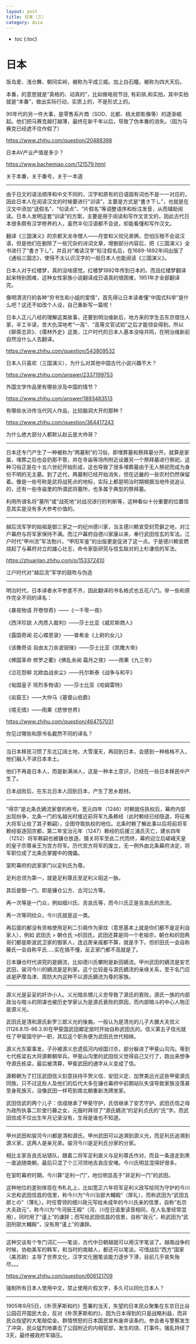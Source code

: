 ```yaml
---
layout: post
title: 日本（三）
category: Asia 
---
```


* toc
{:toc}

# 日本

饭岛爱、浅仓舞、朝冈实岭，被称为平成三姬。加上白石瞳，被称为四大天后。

本番，的意思就是“真格的、动真的”，比如做电视节目, 有彩排,和实拍，其中实拍就是“本番”，做出实际行动，实质上的，不是形式上的。

90年代的另一件大事，是零售系片商（SOD、北都、桃太郎影像等）的逐渐崛起。他们把马赛克越打越薄，最终在新千年以后，导致了伪本番的消失。（因为马赛克已经遮不住作假了）

https://www.zhihu.com/question/20488398

日本AV产业产值是多少？

https://www.bachemiao.com/121579.html

关于本番，关于番号，关于一本道

---

由于日文的语法顺序和中文不同的，汉字和原有的日语固有词也不是一一对应的，因此日本人在阅读汉文的时候要进行“训读”，主要是方式是“書き下し”，也就是在汉文中添加“送假名”、“句读点”、“片假名”等调整语序和标注发音，从而辅助阅读。日本人发明这套“训读”的方案，主要是用于阅读和写作文言文的，因此古代日本很多颇有汉学修养的人，虽然半句汉语都不会说，却能看懂和写作汉文。

翻译《三国演义》的京都天龙寺僧人——月堂和义彻兄弟俩，恐怕压根不会说汉语，但是他们在删除了一些冗杂的诗词文章，增删部分内容后，把《三国演义》全书进行了“書き下し”，并且对“难读汉字”标注假名后，在1689-1692年间出版了《通俗三国志》，使得不太认识汉字的一般日本人也能阅读《三国演义》。

日本人对于红楼梦，真的没啥感觉。红楼梦1892年传到日本的，而且红楼梦翻译起来特别困难，这种女性家族小说翻译成日语真的很困难，1951年才全部翻译完。

像明清流行的各种“穷书生和小姐的爱情”，首先得让日本读者懂“中国式科举”是什么吧？这还不如改个人设，自己重新写一篇呢！

日本人正儿八经的理解这类故事，还要到明治维新后，地方来的学生去东京借住人家，半工半读，苦大仇深地考“一高”、“高等文官试验”之后才能领会得到。所以《聊斋志异》、《儒林外史》这类，江户时代的日本人基本没啥共鸣，在明治维新前自然没什么人去翻译。

https://www.zhihu.com/question/543809532

日本人只喜欢（三国演义），为什么对其他中国古代小说兴趣不大？

https://www.zhihu.com/answer/2337199753

外国文学作品里有哪些涉及中国的情节？

https://www.zhihu.com/answer/1893483513

有哪些水浒传当代同人作品，比较脑洞大开的那种？

https://www.zhihu.com/question/364417243

为什么绝大部分人都默认赵云是大帅哥？

---

日本还专门产生了一种被称为“两墓制”的习俗，即埋葬墓和祭拜墓分开。就算是家属，埋葬之后也会扔那不管，并在寺庙等场所附近设置另一个祭拜墓进行祭祀。这种习俗正是在十五六世纪开始形成，这也导致了很多埋葬墓由于无人祭祀而成为身份不明的无主墓。到了近代，两墓制已经开始消失，但在近畿的一些农村仍然保留着。像是一些号称是武将战死点的地标，实际上都是明治时期根据当地传说追认的，还有一些寺庙里的所谓武将墓所，也多属于典型的祭拜墓。

利用所谓名将“墓所”或“战死地”对战况进行的判断等，这种看似十分重要的位置信息其实是没有多大参考价值的。

---

越后流军学的始祖是御三家之一的纪州德川家，当主德川赖宣受封荒僻之地，对江户幕府与将军家保持不满。而江户幕府自德川家康以来，奉行武田信玄的军法。江户时代“甲州流”军法勃兴，“甲阳军鉴”的出版更是促进了这一点。于是德川赖宣燃烧起了与幕府对立的雄心壮志，命令家臣研究与信玄敌对的上杉谦信的军法。

https://zhuanlan.zhihu.com/p/153372410

江户时代对“越后流”军学的鼓吹与伪造

---


明治时代，日本译者水平参差不齐，因此翻译的书名格式也五花八门。举一些和原作完全不同的译名：

《暴夜物语 开卷惊奇》——《一千零一夜》

《西洋珍説 人肉质入裁判》——莎士比亚《威尼斯商人》

《露国奇闻 花心蝶思录》——普希金《上尉的女儿》

《该撒奇谈 自由太刀余波锐锋》——莎士比亚《凯撒大帝》

《佛国革命 修罗之衢》《佛乱余闻 霜月之夜》——雨果《九三年》

《泣花怨柳 北欧血战余尘》——托尔斯泰《战争与和平》

《甸国皇子 班烈多物语》——莎士比亚《哈姆雷特》

《岩窟王》——大仲马《基督山伯爵》

《噫无情》——雨果《悲惨世界》

https://www.zhihu.com/question/464757031

你见过哪些和原书名截然不同的译名？

---

当日本移民习惯了东北辽阔土地，大雪漫天，再回到日本，会感到一种格格不入，他们融入不进日本本土。

他们不再是日本人，而是新满洲人，这是一种本土意识，已经在一些日本移民中产生了。

日本战败后，在东北日本人回到日本，产生了思乡题材。

---

“得宗”是北条氏嫡流家督的称号。宽元四年（1246）时赖就任执权后，幕府内部出现纷争，北条一门的名越光时接近前将军九条赖经（此时赖经已经隐退，将征夷大将军让给了其子赖嗣），企图夺取执权的地位。北条时赖了解此事以后将前将军赖经驱逐回京都，第二年宝治元年（1247）赖经的后援三浦氏灭亡，建长四年（1252）将军赖嗣也被镰仓放逐。摄关将军至此二代而终，幕府迎立后嵯峨天皇的皇子宗尊亲王为宫方将军。历代宫方将军的废立，无一例外由北条幕府决定，将军职位成了北条氏掌握中的傀儡。

室町幕府的武家家门以足利氏为尊。

足利总领为第一，就是足利尊氏至足利义昭这一脉。

其后是御一门，即是镰仓公方、古河公方等。

再一次等是一门众，例如细川氏、吉良氏等，而今川氏正是吉良氏的庶流。

再一次等同纹众，今川氏就是这一类。

再后面的都没有资格使用足利二引兩作为家纹（意思基本上就是你们都不是足利自家人），例如 武田氏 > 朝仓氏 >织田氏，武田还算是同一个老祖宗，朝仓和织田两哥们都是斯波武卫家的御家人，连远房亲戚都不算，就是手下。但织田氏一会自称藤氏一会自称平氏.....实在搞不懂，反正家门都不高就是了。

日本镰仓时代讲究的是嫡流，比如德川氏攀附是新田嫡流。甲州武田的嫡流是安艺武田，骏河今川的嫡流是足利家。这个比较是与源氏嫡流的亲缘关系，至于名门应该是萨摩岛津、周防大内这种不以源氏嫡流为尊的家族。

---

源义光是妥妥的奸诈小人。义光暗杀甥儿义忠导致了源氏的衰败。源氏一族的内部政治与暗斗的阴谋也被历史学家认为是源氏衰败的原因，而内部暗斗的中心人物正是源义光。

武田氏是清和源氏新罗三郎义光的後裔。一般认为是清光的儿子大膳大夫信义(1128.8.15-86.3.9)在甲斐国武田郷定居时开始自称武田氏的。信义第五子信光就任了甲斐国守护一职，其后这个职务便为武田氏世代相继。

源义光东窗事发，子孙被源义忠遗孤河内经国讨杀，部分躲进了甲斐山沟沟。等到七代栋梁右大将源赖朝举兵，甲斐山沟里的武田信义觉得自己又行了，跑出来想争夺源氏栋梁，最后被清算，甲斐武田的通字从义变成了信。

源赖朝为了打压武田信义刻意扶持平贺义信、安田义定、加贺美远光这些甲斐源氏同族，只不过这些人及他们的后代大多在镰仓幕府中前期站队失误导致家族没落甚至身死族灭，没像武田一样苟到南北朝重新洗牌发家。

武田信武的两个儿子：信成继承了甲斐守护，氏信继承了安艺守护。武田氏信之母为政所执事二阶堂行藤之女，元服时拜领了”源氏嫡流“的足利贞氏的”氏“字。而武田信成不仅出生年月记录没有，生母是谁也不知道。

---

甲州武田和骏河今川都是清和源氏。甲州武田可以追溯到源义光，而足利氏追溯到源义家，这两人是亲兄弟。骏河今川是足利氏分家的分家。

相比主家吉良氏站错队，跟着二将军足利直义与足利尊氏作对，而且一条道走到黑一直追随南朝，最后只混了个三河领地吉良庄安堵。今川氏明显混得好很多。

在室町幕府时期，今川算“足利一门”，地位明显高于“非足利一门”的武田。

这种地位的差别体现在书札礼上，比如宽正六年将军足利义政写给同为守护的今川义忠和武田信昌的信里，称今川为“今川治部大輔殿”（厚礼），而称武田为“武田五郎との”（薄礼）。时任管领的细川政元写给未成年的今川氏亲的信里，自称“右京大夫政元”，称今川为“今河辰王殿”（河、川在日语里读音相同，在人名里经常混用），同时用了“谨上”的谦辞；而写给武田信昌的信里，自称“政元”，称武田为“武田刑部大輔殿”，没有用“谨上”的谦辞。

---

这种交谈有个专门词汇——笔谈，古代中日朝越就可以用汉字笔谈了。越南战争的时候，协助美军的韩军，和当时的南越人，都还可以笔谈。可惜战后“西方”国家（美苏欧）主导了世界文化，汉字文化圈笔谈能力逐步下滑，目前几乎丧失殆尽。。。

https://www.zhihu.com/question/606121709

强制所有日本人使用中文，禁止使用片假文字，多久可以同化日本人？

---

1905年9月5日，《朴茨茅斯和约》签署的当天，失望的日本民众聚集在东京日比谷公园召开国民大会，反对《朴茨茅斯和约》，因为日本得到的只是战略利益，而非民众指望的大笔赔偿金。群情愤怒的日本国民宣布废弃该条约。参会者与警察发生了冲突，民众猛烈地袭击了公园附近的内相官邸，发生的烧、打事件。骚乱持续了3天，最终被政府军镇压。
